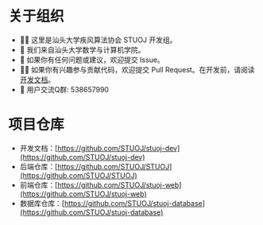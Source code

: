 # 关于组织

- 🙋‍♀️ 这里是汕头大学疾风算法协会 STUOJ 开发组。
- 🏢 我们来自汕头大学数学与计算机学院。
- 🌈 如果你有任何问题或建议，欢迎提交 Issue。
- 👩‍💻 如果你有兴趣参与贡献代码，欢迎提交 Pull Request。在开发前，请阅读[开发文档](https://github.com/STUOJ/stuoj-dev)。
- 🧙 用户交流Q群: 538657990

# 项目仓库

- 开发文档：[https://github.com/STUOJ/stuoj-dev](https://github.com/STUOJ/stuoj-dev)
- 后端仓库：[https://github.com/STUOJ/STUOJ](https://github.com/STUOJ/STUOJ)
- 前端仓库：[https://github.com/STUOJ/stuoj-web](https://github.com/STUOJ/stuoj-web)
- 数据库仓库：[https://github.com/STUOJ/stuoj-database](https://github.com/STUOJ/stuoj-database)
